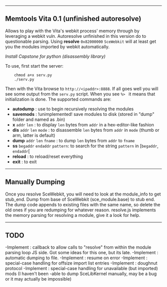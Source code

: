 -------
Memtools Vita 0.1 (unfinished autoresolve)
-------
Allows to play with the Vita's webkit process' memory through by leveraging a webkit vuln. Autoresolve unfinished in this version do to questionable parsing. Using **resolve** `0x82000000` `SceWebkit` will at least get you the modules imported by webkit automatically.

*Install Capstone for python (disassembly library)*

To use, first start the server:
```
    chmod a+x serv.py
    ./serv.py
```
Then with the Vita browse to `http://<ipaddr>:8888`.
If all goes well you will see some output from the `serv.py` script. 
When you see `%> ` it means that initialization is done.
The supported commands are:
- **autodump**  : use to begin recursively resolving the modules
- **savemods** : !unimplemented! save modules to disk (stored in "dump" folder and named as <modname>.bin)
- **x** `addr` `len` : to display `len` bytes from `addr` in a hex-editor-like fashion
- **dis** `addr` `len` `mode` : to disassemble `len` bytes from `addr` in `mode` (thumb or arm, latter is default)
- **dump** `addr` `len` `fname` : to dump `len` bytes from `addr` to `fname`
- **ss** `begaddr` `endaddr` `pattern`: to search for the string `pattern` in [`begaddr`, `endaddr`[
- **reload** : to reload/reset everything
- **exit** : to exit

-----
Manually Dumping
-----
Once you resolve SceWebkit, you will need to look at the module_info to get stub_end. Dump from base of SceWebkit (sce_module.base) to stub end. The dump code appends to existing files with the same name, so delete the old ones if you are redumping for whatever reason. resolve.js implements the memory parsing for resolving a module, give it a look for help.

-----
TODO
-----
-Implement : callback to allow calls to "resolve" from within the module parsing loop JS side. Got some ideas for this one, but its late.
-Implement : automatic dumping to file.
-Implement : resume on error
-Implement : special-case handling for offsize import list entries
-Implement : doughnut protocol
-Implement : special-case handling for unavailable (but imported) mods (I haven't been -able to dump SceLibKernel manually, may be a bug or it may actually be impossible)

